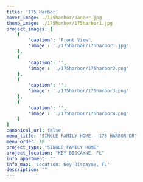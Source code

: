```yaml
---
title: '175 Harbor'
cover_image: ./175harbor/banner.jpg
thumb_image: ./175harbor/175harbor1.jpg
project_images: [
    {
        'caption': 'Front View',
        'image': './175harbor/175harbor1.jpg'
    },
    {
        'caption': '',
        'image': './175harbor/175harbor2.png' 
    },
    {
        'caption': '',
        'image': './175harbor/175harbor3.png' 
    },
    {
        'caption': '',
        'image': './175harbor/175harbor4.png' 
    }
]
canonical_url: false
menu_title: "SINGLE FAMILY HOME - 175 HARBOR DR"
menu_order: 10
project_type: "SINGLE FAMILY HOME"
project_location: "KEY BISCAYNE, FL"
info_apartment: ""
info_map: 'Location: Key Biscayne, FL'
description: ""
---
```


